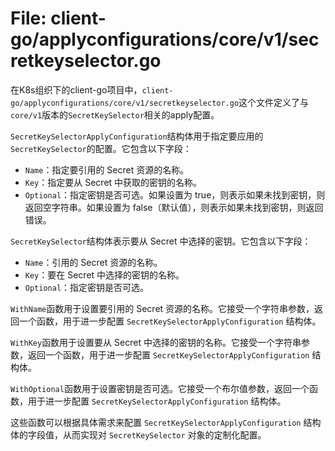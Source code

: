 # File: client-go/applyconfigurations/core/v1/secretkeyselector.go

在K8s组织下的client-go项目中，`client-go/applyconfigurations/core/v1/secretkeyselector.go`这个文件定义了与`core/v1`版本的`SecretKeySelector`相关的apply配置。

`SecretKeySelectorApplyConfiguration`结构体用于指定要应用的`SecretKeySelector`的配置。它包含以下字段：
- `Name`：指定要引用的 Secret 资源的名称。
- `Key`：指定要从 Secret 中获取的密钥的名称。
- `Optional`：指定密钥是否可选。如果设置为 true，则表示如果未找到密钥，则返回空字符串。如果设置为 false（默认值），则表示如果未找到密钥，则返回错误。

`SecretKeySelector`结构体表示要从 Secret 中选择的密钥。它包含以下字段：
- `Name`：引用的 Secret 资源的名称。
- `Key`：要在 Secret 中选择的密钥的名称。
- `Optional`：指定密钥是否可选。

`WithName`函数用于设置要引用的 Secret 资源的名称。它接受一个字符串参数，返回一个函数，用于进一步配置 `SecretKeySelectorApplyConfiguration` 结构体。

`WithKey`函数用于设置要从 Secret 中选择的密钥的名称。它接受一个字符串参数，返回一个函数，用于进一步配置 `SecretKeySelectorApplyConfiguration` 结构体。

`WithOptional`函数用于设置密钥是否可选。它接受一个布尔值参数，返回一个函数，用于进一步配置 `SecretKeySelectorApplyConfiguration` 结构体。

这些函数可以根据具体需求来配置 `SecretKeySelectorApplyConfiguration` 结构体的字段值，从而实现对 `SecretKeySelector` 对象的定制化配置。

